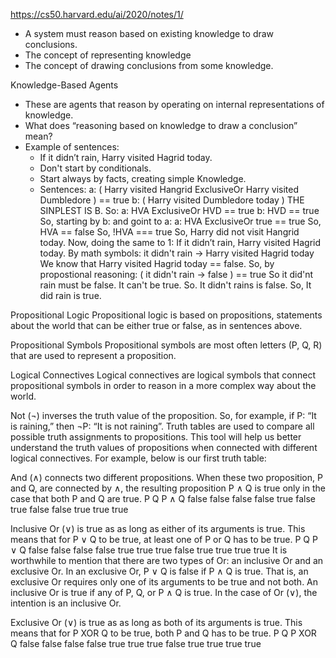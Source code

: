 https://cs50.harvard.edu/ai/2020/notes/1/

- A system must reason based on existing knowledge to draw conclusions.
- The concept of representing knowledge
- The concept of drawing conclusions from some knowledge.

Knowledge-Based Agents
- These are agents that reason by operating on internal representations of knowledge.
- What does “reasoning based on knowledge to draw a conclusion” mean?
- Example of sentences:
    - If it didn’t rain, Harry visited Hagrid today.
    - Don't start by conditionals.
    - Start always by facts, creating simple Knowledge.
    - Sentences: 
    a: ( Harry visited Hangrid ExclusiveOr Harry visited Dumbledore ) == true
    b: ( Harry visited Dumbledore today )
    THE SINPLEST IS B. So:
    a: HVA ExclusiveOr HVD == true
    b: HVD == true
    So, starting by b: and goint to a:
    a: HVA ExclusiveOr true == true
    So, HVA == false
    So, !HVA === true
    So, Harry did not visit Hangrid today.
    Now, doing the same to 1: If it didn’t rain, Harry visited Hagrid today.
    By math symbols: 
    it didn't rain -> Harry visited Hagrid today
    We know that Harry visited Hagrid today == false.
    So, by propostional reasoning:
    ( it didn't rain -> false ) == true
    So it did'nt rain must be false. It can't be true.
    So. It didn't rains is false.
    So, It did rain is true.
    
Propositional Logic
Propositional logic is based on propositions, statements about the world that can be either true or false, as in sentences above.

Propositional Symbols
Propositional symbols are most often letters (P, Q, R) that are used to represent a proposition.

Logical Connectives
Logical connectives are logical symbols that connect propositional symbols in order to reason in a more complex way about the world.

Not (¬) inverses the truth value of the proposition. So, for example, if P: “It is raining,” then ¬P: “It is not raining”.
Truth tables are used to compare all possible truth assignments to propositions. This tool will help us better understand the truth values of propositions when connected with different logical connectives. For example, below is our first truth table:

And (∧) connects two different propositions. When these two proposition, P and Q, are connected by ∧, the resulting proposition P ∧ Q is true only in the case that both P and Q are true.
P       Q       P ∧ Q
false	false	false
false	true	false
true	false	false
true	true	true


Inclusive Or (∨) is true as as long as either of its arguments is true. This means that for P ∨ Q to be true, at least one of P or Q has to be true.
P       Q       P ∨ Q
false	false	false
false	true	true
true	false	true
true	true	true
It is worthwhile to mention that there are two types of Or: an inclusive Or and an exclusive Or. In an exclusive Or, P ∨ Q is false if P ∧ Q is true. That is, an exclusive Or requires only one of its arguments to be true and not both. An inclusive Or is true if any of P, Q, or P ∧ Q is true. In the case of Or (∨), the intention is an inclusive Or.

Exclusive Or (∨) is true as as long as both of its arguments is true. This means that for P XOR Q to be true, both P and Q has to be true.
P       Q       P XOR Q
false	false	false
false	true	true
true	false	true
true	true	true